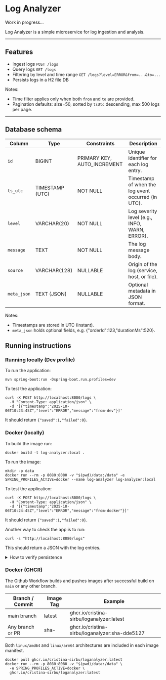 # Log Analyzer

Work in progress...

Log Analyzer is a simple microservice for log ingestion and analysis.

---
## Features

* Ingest logs `POST /logs`
* Query logs `GET /logs`
* Filtering by level and time range `GET /logs?level=ERROR&from=...&to=...`
* Persists logs in a H2 file DB

Notes:
* Time filter applies only when both `from` and `to` are provided.
* Pagination defaults: size=50, sorted by `tsUtc` descending, max 500 logs per page.

---
## Database schema

| Column      | Type            | Constraints                 | Description                                        |
|-------------|-----------------|-----------------------------|----------------------------------------------------|
| `id`        | BIGINT          | PRIMARY KEY, AUTO_INCREMENT | Unique identifier for each log entry.              |
| `ts_utc`    | TIMESTAMP (UTC) | NOT NULL                    | Timestamp of when the log event occurred (in UTC). |
| `level`     | VARCHAR(20)     | NOT NULL                    | Log severity level (e.g., INFO, WARN, ERROR).      |
| `message`   | TEXT            | NOT NULL                    | The log message body.                              |
| `source`    | VARCHAR(128)    | NULLABLE                    | Origin of the log (service, host, or file).        |
| `meta_json` | TEXT (JSON)     | NULLABLE                    | Optional metadata in JSON format.                  |

Notes:

* Timestamps are stored in UTC (Instant).
* `meta_json` holds optional fields, e.g. {"orderId":123,"durationMs":520}.

## Running instructions

### Running locally (Dev profile)

To run the application:
```shell
mvn spring-boot:run -Dspring-boot.run.profiles=dev
```

To test the application:
```shell
curl -X POST http://localhost:8080/logs \
  -H "Content-Type: application/json" \
  -d '[{"timestamp":"2025-10-06T10:23:45Z","level":"ERROR","message":"from-dev"}]'
```
It should return ``{"saved":1,"failed":0}``.

### Docker (locally)

To build the image run:
```shell
docker build -t log-analyzer:local .
```

To run the image:
```shell
mkdir -p data
docker run --rm -p 8080:8080 -v "$(pwd)/data:/data" -e SPRING_PROFILES_ACTIVE=docker --name log-analyzer log-analyzer:local
```

To test the application:
```shell
curl -X POST http://localhost:8080/logs \
  -H "Content-Type: application/json" \
  -d '[{"timestamp":"2025-10-06T10:24:45Z","level":"ERROR","message":"from-docker"}]'
```
It should return ``{"saved":1,"failed":0}``.

Another way to check the app is to run:
```shell
curl -s "http://localhost:8080/logs"
```
This should return a JSON with the log entries.

<details>
<summary>How to verify persistence</summary>

To verify if persistence work, stop the container, run it again and check if `GET /logs` returns the same entries:
```shell
docker stop log-analyzer
docker run --rm -p 8080:8080 -v "$(pwd)/data:/data" -e SPRING_PROFILES_ACTIVE=docker --name log-analyzer log-analyzer:local
curl -s "http://localhost:8080/logs"
```
</details>

### Docker (GHCR)

The Github Workflow builds and pushes images after successful build on `main` or any other branch.

| Branch / Commit   | Image Tag      | Example                                        |
|-------------------|----------------|------------------------------------------------|
| main branch       | latest         | ghcr.io/cristina-sirbu/loganalyzer:latest      |
| Any branch or PR	 | sha-<shortsha> | ghcr.io/cristina-sirbu/loganalyzer:sha-dde5127 |

Both `linux/amd64` and `linux/arm64` architectures are included in each image manifest.

```shell
docker pull ghcr.io/cristina-sirbu/loganalyzer:latest
docker run --rm -p 8080:8080 -v "$(pwd)/data:/data" \
  -e SPRING_PROFILES_ACTIVE=docker \
  ghcr.io/cristina-sirbu/loganalyzer:latest
```